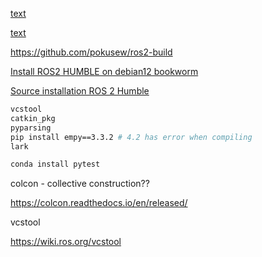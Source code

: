
[text](https://fishros.org.cn/forum/)

[text](https://docs.ros.org/en/humble/)

https://github.com/pokusew/ros2-build


[Install ROS2 HUMBLE on debian12 bookworm](https://docs.radxa.com/rock5/rock5c/app-development/ros2_humble)

[Source installation ROS 2 Humble](https://autowarefoundation.github.io/autoware-documentation/main/installation/autoware/source-installation/)

```bash
vcstool
catkin_pkg
pyparsing
pip install empy==3.3.2 # 4.2 has error when compiling
lark

conda install pytest
```

colcon - collective construction??

https://colcon.readthedocs.io/en/released/

vcstool

https://wiki.ros.org/vcstool